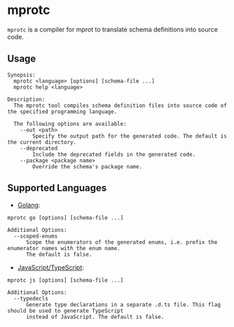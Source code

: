 # mprotc
`mprotc` is a compiler for mprot to translate schema definitions into source code.

## Usage

```
Synopsis:
  mprotc <language> [options] [schema-file ...]
  mprotc help <language>

Description:
  The mprotc tool compiles schema definition files into source code of the specified programming language.

  The following options are available:
    --out <path>
        Specify the output path for the generated code. The default is the current directory.
    --deprecated
        Include the deprecated fields in the generated code.
    --package <package name>
        Override the schema's package name.
```

## Supported Languages
* [Golang](gen/golang/README.md):
```
mprotc go [options] [schema-file ...]

Additional Options:
  --scoped-enums
      Scope the enumerators of the generated enums, i.e. prefix the enumerator names with the enum name.
      The default is false.
```
* [JavaScript/TypeScript](gen/js/README.md):
```
mprotc js [options] [schema-file ...]

Additional Options:
  --typedecls
      Generate type declarations in a separate .d.ts file. This flag should be used to generate TypeScript
      instead of JavaScript. The default is false.
```
